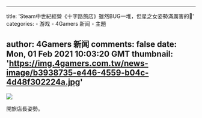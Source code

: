 
---
title: 'Steam中世紀經營《十字路旅店》雖然BUG一堆，但星之女姿勢滿厲害的🔞'
categories: 
    - 游戏
    - 4Gamers 新闻
    - 主題

author: 4Gamers 新闻
comments: false
date: Mon, 01 Feb 2021 10:03:20 GMT
thumbnail: 'https://img.4gamers.com.tw/news-image/b3938735-e446-4559-b04c-4d48f302224a.jpg'
---

<div>   
<img src="https://img.4gamers.com.tw/news-image/b3938735-e446-4559-b04c-4d48f302224a.jpg" referrerpolicy="no-referrer"><p>開旅店長姿勢。</p>  
</div>
            